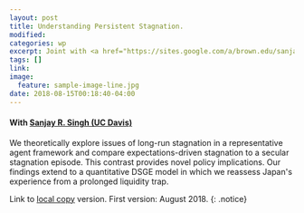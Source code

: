 ```yaml
---
layout: post
title: Understanding Persistent Stagnation.
modified:
categories: wp
excerpt: Joint with <a href="https://sites.google.com/a/brown.edu/sanjaysingh/"> Sanjay R. Singh (UC Davis)</a>. <i>This version&#58 August 2018</i>
tags: []
link:
image:
  feature: sample-image-line.jpg
date: 2018-08-15T00:18:40-04:00
---
```

#### With [Sanjay R. Singh (UC Davis)](https://sites.google.com/a/brown.edu/sanjaysingh/)

We theoretically explore issues of long-run stagnation in a representative agent framework and compare expectations-driven stagnation to a secular stagnation episode. This contrast provides novel policy implications. Our findings extend to a quantitative DSGE model in which we reassess Japan's experience from a prolonged liquidity trap.

Link to [local copy](/documents/Draft_EFStag_CS.pdf) version. First version: August 2018.
{: .notice}
